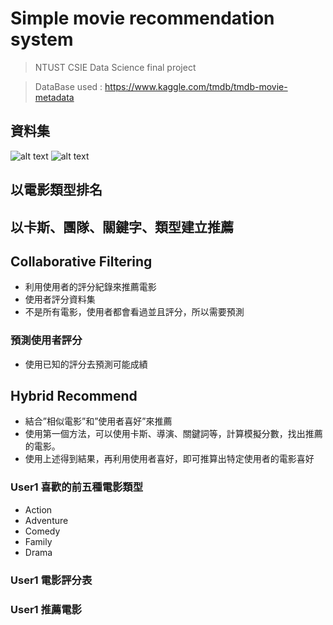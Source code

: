 # Simple movie recommendation system
> NTUST CSIE Data Science final project

> DataBase used : https://www.kaggle.com/tmdb/tmdb-movie-metadata

## 資料集
![alt text](https://github.com/shungfu/Simple_Movie_Recommned_System/tree/master/Image/credits_csv.png?raw=true)
![alt text](https://github.com/shungfu/Simple_Movie_Recommned_System/tree/master/Image/movies_csv.png?raw=true)

## 以電影類型排名


## 以卡斯、團隊、關鍵字、類型建立推薦

## Collaborative Filtering
* 利用使用者的評分紀錄來推薦電影
* 使用者評分資料集
* 不是所有電影，使用者都會看過並且評分，所以需要預測
### 預測使用者評分
* 使用已知的評分去預測可能成績

## Hybrid Recommend
* 結合”相似電影”和”使用者喜好”來推薦
* 使用第一個方法，可以使用卡斯、導演、關鍵詞等，計算模擬分數，找出推薦的電影。
* 使用上述得到結果，再利用使用者喜好，即可推算出特定使用者的電影喜好

### User1 喜歡的前五種電影類型
* Action
* Adventure
* Comedy
* Family
* Drama

### User1 電影評分表
### User1 推薦電影





